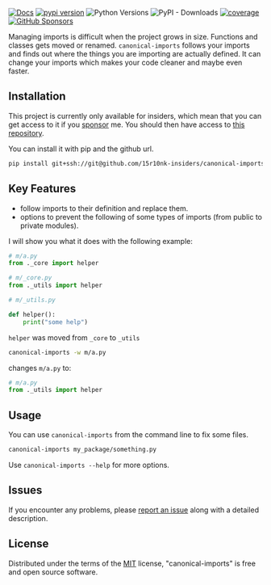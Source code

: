 <!-- -8<- [start:Header] -->


[![Docs](https://img.shields.io/badge/docs-mkdocs-green)](https://15r10nk.github.io/canonical-imports/)
[![pypi version](https://img.shields.io/pypi/v/canonical-imports.svg)](https://pypi.org/project/canonical-imports/)
![Python Versions](https://img.shields.io/pypi/pyversions/canonical-imports)
![PyPI - Downloads](https://img.shields.io/pypi/dw/canonical-imports)
[![coverage](https://img.shields.io/badge/coverage-100%25-blue)](https://15r10nk.github.io/canonical-imports/contributing/#coverage)
[![GitHub Sponsors](https://img.shields.io/github/sponsors/15r10nk)](https://github.com/sponsors/15r10nk)

<!-- -8<- [end:Header] -->

Managing imports is difficult when the project grows in size. Functions and classes gets moved or renamed.
`canonical-imports` follows your imports and finds out where the things you are importing are actually defined.
It can change your imports which makes your code cleaner and maybe even faster.

## Installation


This project is currently only available for insiders, which mean that you can get access to it if you [sponsor](https://github.com/sponsors/15r10nk) me.
You should then have access to [this repository](https://github.com/15r10nk-insiders/canonical-imports).

You can install it with pip and the github url.

``` bash
pip install git+ssh://git@github.com/15r10nk-insiders/canonical-imports.git@insider 
```

## Key Features

- follow imports to their definition and replace them.
- options to prevent the following of some types of imports (from public to private modules).


I will show you what it does with the following example:

``` python 
# m/a.py
from ._core import helper

# m/_core.py
from ._utils import helper

# m/_utils.py

def helper():
    print("some help")
```

`helper` was moved from `_core` to `_utils`

``` bash
canonical-imports -w m/a.py
```

changes `m/a.py` to:

``` python
# m/a.py
from ._utils import helper
```


## Usage

You can use `canonical-imports` from the command line to fix some files.

```bash
canonical-imports my_package/something.py
```

Use `canonical-imports --help` for more options.

<!-- -8<- [start:Feedback] -->
## Issues

If you encounter any problems, please [report an issue](https://github.com/15r10nk/canonical-imports/issues) along with a detailed description.
<!-- -8<- [end:Feedback] -->

## License

Distributed under the terms of the [MIT](http://opensource.org/licenses/MIT) license, "canonical-imports" is free and open source software.
